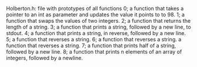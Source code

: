 Holberton.h: file with prototypes of all functions
0; a function that takes a pointer to an int as parameter and updates the value it points to to 98.
1; a function that swaps the values of two integers.
2; a function that returns the length of a string.
3; a function that prints a string, followed by a new line, to stdout.
4; a function that prints a string, in reverse, followed by a new line.
5; a function that reverses a string.
6; a function that reverses a string. a function that reverses a string.
7; a function that prints half of a string, followed by a new line.
8; a function that prints n elements of an array of integers, followed by a newline.